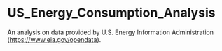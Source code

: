 # US_Energy_Consumption_Analysis
An analysis on data provided by U.S. Energy Information Administration (https://www.eia.gov/opendata).
